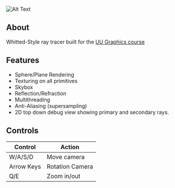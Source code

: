 ![Alt Text](https://i.ibb.co/802dTsb/Screenshot-2023-07-06-133002.png)

## About

Whitted-Style ray tracer built for the [UU Graphics course](https://www.cs.uu.nl/docs/vakken/gr/2022/index.html)


## Features
* Sphere/Plane Rendering
* Texturing on all primitives
* Skybox
* Reflection/Refraction
* Multithreading
* Anti-Aliasing (supersampling)
* 2D top down debug view showing primary and secondary rays.

## Controls
| Control   | Action     |
|------------|-----------------|
| W/A/S/D    | Move camera     |
| Arrow Keys | Rotation Camera |
| Q/E        | Zoom in/out     |

